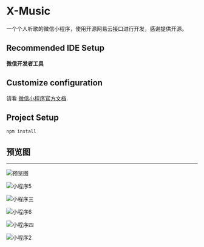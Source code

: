 # X-Music

一个个人听歌的微信小程序，使用开源网易云接口进行开发，感谢提供开源。

## Recommended IDE Setup

**微信开发者工具**

## Customize configuration

请看 [微信小程序官方文档](https://developers.weixin.qq.com/miniprogram/dev/framework/).

## Project Setup

```sh
npm install
```

## 预览图

------

![预览图](assets/预览图.png)

![小程序5](assets/小程序5.png)

![小程序三](assets/小程序三.png)

![小程序6](assets/小程序6.png)

![小程序四](assets/小程序四.png)

![小程序2](assets/小程序2.png)
